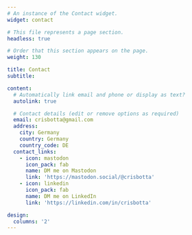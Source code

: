 ```yaml
---
# An instance of the Contact widget.
widget: contact

# This file represents a page section.
headless: true

# Order that this section appears on the page.
weight: 130

title: Contact
subtitle:

content:
  # Automatically link email and phone or display as text?
  autolink: true

  # Contact details (edit or remove options as required)
  email: crisbotta@gmail.com
  address:
    city: Germany
    country: Germany
    country_code: DE
  contact_links:
    - icon: mastodon
      icon_pack: fab
      name: DM me on Mastodon
      link: 'https://mastodon.social/@crisbotta'
    - icon: linkedin
      icon_pack: fab
      name: DM me on LinkedIn
      link: 'https://linkedin.com/in/crisbotta'

design:
  columns: '2'
---
```

